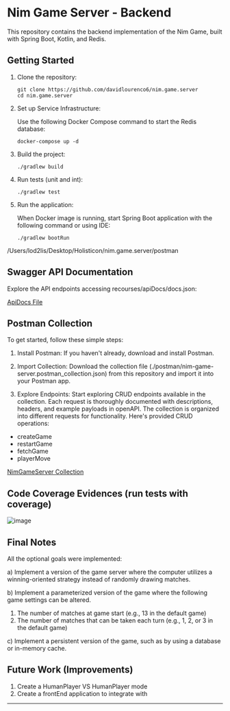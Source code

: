 # Nim Game Server - Backend

This repository contains the backend implementation of the Nim Game, built with Spring Boot, Kotlin, and Redis.

## Getting Started

1. Clone the repository:

    ```
    git clone https://github.com/davidlourenco6/nim.game.server
    cd nim.game.server
    ```

2. Set up Service Infrastructure:

   Use the following Docker Compose command to start the Redis database:

    ```
    docker-compose up -d
    ```

3. Build the project:

    ```
    ./gradlew build
    ```

4. Run tests (unit and int):

    ```
    ./gradlew test
    ```

5. Run the application:

   When Docker image is running, start Spring Boot application with the following command or using IDE:

    ```
    ./gradlew bootRun
    ```

/Users/lod2lis/Desktop/Holisticon/nim.game.server/postman

## Swagger API Documentation

Explore the API endpoints accessing recourses/apiDocs/docs.json:

[ApiDocs File](src/main/resources/apiDocs/docs.json)

## Postman Collection

To get started, follow these simple steps:

1. Install Postman: If you haven't already, download and install Postman.

2. Import Collection: Download the collection file (./postman/nim-game-server.postman_collection.json) from this repository and import it into your Postman app.

3. Explore Endpoints: Start exploring CRUD endpoints available in the collection. Each request is thoroughly documented with descriptions, headers, and example payloads in openAPI.
The collection is organized into different requests for functionality. Here's provided CRUD operations:

- createGame
- restartGame
- fetchGame
- playerMove

[NimGameServer Collection](./postman/nim-game-server.postman_collection.json)

## Code Coverage Evidences (run tests with coverage)
![image](https://github.com/davidlourenco6/nim.game.server/assets/57639139/0efd0580-62b6-4acf-b04a-bc4e100de92b)


## Final Notes
All the optional goals were implemented:

a) Implement a version of the game server where the computer utilizes a winning-oriented strategy instead of randomly drawing matches.

b) Implement a parameterized version of the game where the following game settings can be altered.
   1. The number of matches at game start (e.g., 13 in the default game)
   2. The number of matches that can be taken each turn (e.g., 1, 2, or 3 in the default game)


c) Implement a persistent version of the game, such as by using a database or in-memory cache.

## Future Work (Improvements)

1. Create a HumanPlayer VS HumanPlayer mode
2. Create a frontEnd application to integrate with

---
